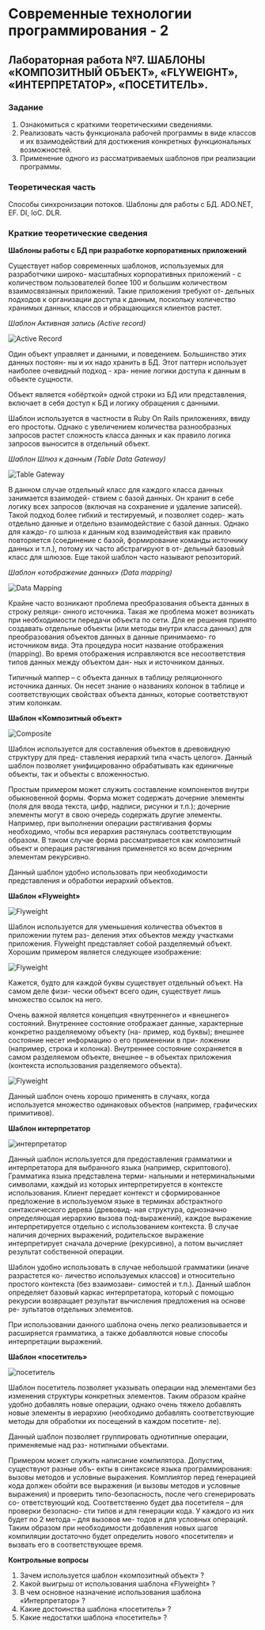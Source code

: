 ﻿# Современные технологии программирования - 2
## Лабораторная работа №7. ШАБЛОНЫ «КОМПОЗИТНЫЙ ОБЪЕКТ», «FLYWEIGHT», «ИНТЕРПРЕТАТОР», «ПОСЕТИТЕЛЬ».

### Задание

1. Ознакомиться с краткими теоретическими сведениями.
2. Реализовать часть функционала рабочей программы в виде классов и их взаимодействий для достижения конкретных функциональных возможностей.
3. Применение одного из рассматриваемых шаблонов при реализации программы.

### Теоретическая часть

Способы синхронизации потоков. Шаблоны для работы с БД. ADO.NET, EF. DI, IoC. DLR.

### Краткие теоретические сведения

**Шаблоны работы с БД при разработке корпоративных приложений**

Существует набор современных шаблонов, используемых для разработчики широко-
масштабных корпоративных приложений - с количеством пользователей более 100 и
большим количеством взаимосвязанных приложений. Такие приложения требуют от-
дельных подходов к организации доступа к данным, поскольку количество хранимых
данных, классов и обращающихся клиентов растет.

*Шаблон Активная запись (Active record)*

![Active Record](https://github.com/kpi-r520/STP/blob/master/images/active_record.png)

Один объект управляет и данными, и поведением. Большинство этих данных постоян-
ны и их надо хранить в БД. Этот паттерн использует наиболее очевидный подход - хра-
нение логики доступа к данным в объекте сущности.

Объект является «обёрткой» одной строки из БД или представления, включает в себя
доступ к БД и логику обращения с данными.

Шаблон используется в частности в Ruby On Rails приложениях, ввиду его простоты.
Однако с увеличением количества разнообразных запросов растет сложность класса
данных и как правило логика запросов выносится в отдельный объект.

*Шаблон Шлюз к данным (Table Data Gateway)*

![Table Gateway](https://github.com/kpi-r520/STP/blob/master/images/table_gateway.png)

В данном случае отдельный класс для каждого класса данных занимается взаимодей-
ствием с базой данных. Он хранит в себе логику всех запросов (включая на сохранение
и удаление записей). Такой подход более гибкий и тестируемый, и позволяет содер-
жать отдельно данные и отдельно взаимодействие с базой данных. Однако для каждо-
го шлюза к данным код взаимодействия как правило повторяется (соединение с базой,
формирование команды источнику данных и т.п.), потому их часто абстрагируют в от-
дельный базовый класс для шлюзов. Еще такой шаблон часто называют репозиторий.

*Шаблон «отображение данных» (Data mapping)*

![Data Mapping](https://github.com/kpi-r520/STP/blob/master/images/data_mapping.png)

Крайне часто возникают проблема преобразования объекта данных в строку реляци-
онного источника. Такая же проблема может возникать при необходимости передачи
объекта по сети. Для ее решения принято создавать отдельные объекты (или методы
внутри класса данных) для преобразования объектов данных в данные принимаемо-
го источником вида. Эта процедура носит название отображения (mapping). Во время
отображения исправляются все несоответствия типов данных между объектом дан-
ных и источником данных.

Типичный маппер – с объекта данных в таблицу реляционного источника данных. Он
несет знание о названиях колонок в таблице и соответствующих свойствах объекта
данных, которые соответствуют этим колонкам.

**Шаблон «Композитный объект»**

![Composite](https://github.com/kpi-r520/STP/blob/master/images/composite_diagram.png)

Шаблон используется для составления объектов в древовидную структуру для пред-
ставления иерархий типа «часть целого». Данный шаблон позволяет унифицированно
обрабатывать как единичные объекты, так и объекты с вложенностью.

Простым примером может служить составление компонентов внутри обыкновенной
формы. Форма может содержать дочерние элементы (поля для ввода текста, цифр,
надписи, рисунки и т.п.); дочерние элементы могут в свою очередь содержать другие
элементы. Например, при выполнении операции растягивания формы необходимо,
чтобы вся иерархия растянулась соответствующим образом. В таком случае форма
рассматривается как композитный объект и операция растягивания применяется ко
всем дочерним элементам рекурсивно.

Данный шаблон удобно использовать при необходимости представления и обработки
иерархий объектов.

**Шаблон «Flyweight»**

![Flyweight](https://github.com/kpi-r520/STP/blob/master/images/Flyweight_diagram.png)

Шаблон используется для уменьшения количества объектов в приложении путем раз-
деления этих объектов между участками приложения. Flyweight представляет собой
разделяемый объект. Хорошим примером является следующее изображение:

![Flyweight](https://github.com/kpi-r520/STP/blob/master/images/Flyweight_diagram_2.png)

Кажется, будто для каждой буквы существует отдельный объект. На самом деле физи-
чески объект всего один, существует лишь множество ссылок на него.

Очень важной является концепция «внутреннего» и «внешнего» состояний. Внутреннее
состояние отображает данные, характерные конкретно разделяемому объекту (на-
пример, код буквы); внешнее состояние несет информацию о его применении в при-
ложении (например, строка и колонка). Внутреннее состояние сохраняется в самом
разделяемом объекте, внешнее – в объектах приложения (контекста использования
разделяемого объекта).

![Flyweight](https://github.com/kpi-r520/STP/blob/master/images/Flyweight_diagram_3.png)

Данный шаблон очень хорошо применять в случаях, когда используется множество
одинаковых объектов (например, графических примитивов).

**Шаблон интерпретатор**

![интерпретатор](https://github.com/kpi-r520/STP/blob/master/images/interpreter_diagram.png)

Данный шаблон используется для предоставления грамматики и интерпретатора для
выбранного языка (например, скриптового). Грамматика языка представлена терми-
нальными и нетерминальными символами, каждый из которых интерпретируется в
контексте использования. Клиент передает контекст и сформированное предложение
в используемом языке в терминах абстрактного синтаксического дерева (древовид-
ная структура, однозначно определяющая иерархию вызова под-выражений), каждое
выражение интерпретируется отдельно с использованием контекста. В случае наличия
дочерних выражений, родительское выражение интерпретирует сначала дочерние
(рекурсивно), а потом вычисляет результат собственной операции.

Шаблон удобно использовать в случае небольшой грамматики (иначе разрастется ко-
личество используемых классов) и относительно простого контекста (без взаимозави-
симостей и т.п.). Данный шаблон определяет базовый каркас интерпретатора, который
с помощью рекурсии возвращает результат вычисления предложения на основе ре-
зультатов отдельных элементов.

При использовании данного шаблона очень легко реализовывается и расширяется
грамматика, а также добавляются новые способы интерпретации выражений.

**Шаблон «посетитель»**

![посетитель](https://github.com/kpi-r520/STP/blob/master/images/visitor_diagram.png)

Шаблон посетитель позволяет указывать операции над элементами без изменения
структуры конкретных элементов. Таким образом крайне удобно добавлять новые
операции, однако очень тяжело добавлять новые элементы в иерархию (необходимо
добавлять соответствующие методы для обработки их посещений в каждом посетите-
ле).

Данный шаблон позволяет группировать однотипные операции, применяемые над раз-
нотипными объектами.

Примером может служить написание компилятора. Допустим, существуют разные объ-
екты в синтаксисе языка программирования: вызовы методов и условные выражения.
Комплиятор перед генерацией кода должен обойти все выражения (и вызовы методов
и условные выражения) и проверить типо-безопасность, после чего сгенерировать со-
ответствующий код. Соответственно будет два посетителя – для проверки безопасно-
сти типов и для генерации кода. У каждого из них будет по 2 метода – для вызовов ме-
тодов и для условных операций. Таким образом при необходимости добавления новых
шагов компиляции достаточно будет определить нового «посетителя» и вызвать его в
соответствующее время.

**Контрольные вопросы**

1. Зачем используется шаблон «композитный объект» ?
2. Какой выигрыш от использования шаблона «Flyweight» ?
3. В чем основное назначение использования шаблона «Интерпретатор» ?
4. Какие достоинства шаблона «посетитель» ?
5. Какие недостатки шаблона «посетитель» ?
